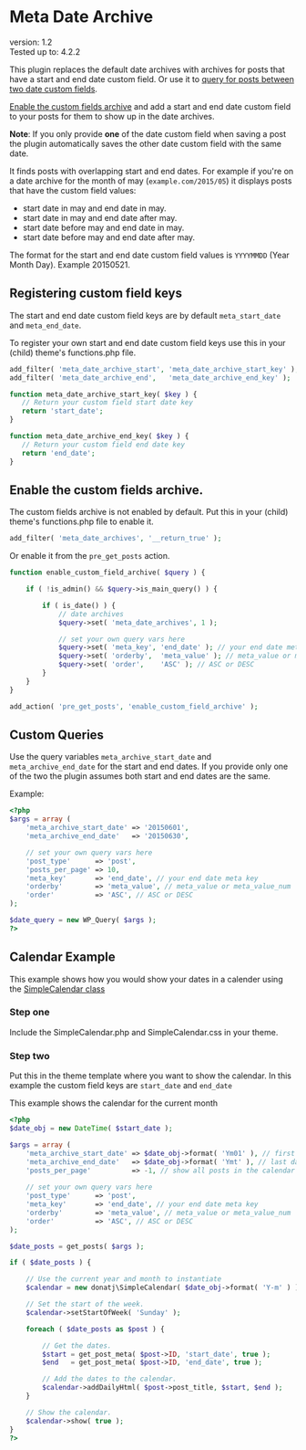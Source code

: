 # Meta Date Archive

version:      1.2  
Tested up to: 4.2.2  

This plugin replaces the default date archives with archives for posts that have a start and end date custom field. Or use it to [query for posts between two date custom fields](#custom-queries).

[Enable the custom fields archive](#enable-the-custom-fields-archive) and add a start and end date custom field to your posts for them to show up in the date archives.

**Note**: If you only provide **one** of the date custom field when saving a post the plugin automatically saves the other date custom field with the same date. 

It finds posts with overlapping start and end dates. For example if you're on a date archive for the month of may (`example.com/2015/05`) it displays posts that have the custom field values:

 * start date in may and end date in may.
 * start date in may and end date after may.
 * start date before may and end date in may.
 * start date before may and end date after may.

The format for the start and end date custom field values is `YYYYMMDD` (Year Month Day). Example 20150521.

## Registering custom field keys
The start and end date custom field keys are by default `meta_start_date` and `meta_end_date`.

To register your own start and end date custom field keys use this in your (child) theme's functions.php file.

 ```php
add_filter( 'meta_date_archive_start', 'meta_date_archive_start_key' );
add_filter( 'meta_date_archive_end',   'meta_date_archive_end_key' );

function meta_date_archive_start_key( $key ) {
	// Return your custom field start date key
	return 'start_date';
}

function meta_date_archive_end_key( $key ) {
	// Return your custom field end date key
	return 'end_date';
}
```

## Enable the custom fields archive.
The custom fields archive is not enabled by default. Put this in your (child) theme's functions.php file to enable it.
```php
add_filter( 'meta_date_archives', '__return_true' );
```

Or enable it from the `pre_get_posts` action.
```php
function enable_custom_field_archive( $query ) {

	if ( !is_admin() && $query->is_main_query() ) {

		if ( is_date() ) {
			// date archives
			$query->set( 'meta_date_archives', 1 );

			// set your own query vars here
			$query->set( 'meta_key', 'end_date' ); // your end date meta key
			$query->set( 'orderby',  'meta_value' ); // meta_value or meta_value_num
			$query->set( 'order',    'ASC' ); // ASC or DESC			
		}
	}
}

add_action( 'pre_get_posts', 'enable_custom_field_archive' );
```

## Custom Queries
Use the query variables `meta_archive_start_date` and `meta_archive_end_date` for the start and end dates. If you provide only one of the two the plugin assumes both start and end dates are the same.

Example:
```php
<?php
$args = array (
	'meta_archive_start_date' => '20150601',
	'meta_archive_end_date'   => '20150630',

	// set your own query vars here
	'post_type'      => 'post',
	'posts_per_page' => 10,
	'meta_key'       => 'end_date', // your end date meta key
	'orderby'        => 'meta_value', // meta_value or meta_value_num
	'order'          => 'ASC', // ASC or DESC
);

$date_query = new WP_Query( $args );
?>
```

## Calendar Example
This example shows how you would show your dates in a calender using the [SimpleCalendar class](https://donatstudios.com/SimpleCalendar)

### Step one
Include the SimpleCalendar.php and SimpleCalendar.css in your theme.

### Step two
Put this in the theme template where you want to show the calendar. In this example the custom field keys are `start_date` and `end_date`

This example shows the calendar for the current month
```php
<?php
$date_obj = new DateTime( $start_date );

$args = array (
	'meta_archive_start_date' => $date_obj->format( 'Ym01' ), // first day of current month
	'meta_archive_end_date'   => $date_obj->format( 'Ymt' ), // last day of current month
	'posts_per_page'          => -1, // show all posts in the calendar
	
	// set your own query vars here
	'post_type'      => 'post',
	'meta_key'       => 'end_date', // your end date meta key
	'orderby'        => 'meta_value', // meta_value or meta_value_num
	'order'          => 'ASC', // ASC or DESC
);

$date_posts = get_posts( $args );

if ( $date_posts ) {

	// Use the current year and month to instantiate
	$calendar = new donatj\SimpleCalendar( $date_obj->format( 'Y-m' ) );

	// Set the start of the week.
	$calendar->setStartOfWeek( 'Sunday' );

	foreach ( $date_posts as $post ) {

		// Get the dates.
		$start = get_post_meta( $post->ID, 'start_date', true );
		$end   = get_post_meta( $post->ID, 'end_date', true );

		// Add the dates to the calendar.
		$calendar->addDailyHtml( $post->post_title, $start, $end );
	}

	// Show the calendar.
	$calendar->show( true );
}
?>
```
